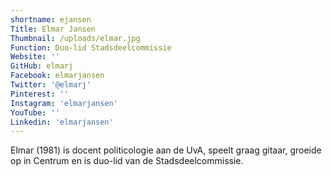 ```yaml
---
shortname: ejansen
Title: Elmar Jansen
Thumbnail: /uploads/elmar.jpg
Function: Duo-lid Stadsdeelcommissie
Website: ''
GitHub: elmarj
Facebook: elmarjansen
Twitter: '@elmarj'
Pinterest: ''
Instagram: 'elmarjansen'
YouTube: ''
Linkedin: 'elmarjansen'
---
```

Elmar (1981) is docent politicologie aan de UvA, speelt graag gitaar, groeide op in Centrum en is duo-lid van de Stadsdeelcommissie.
